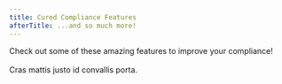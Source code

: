```yaml
---
title: Cured Compliance Features
afterTitle: ...and so much more!
---
```


Check out some of these amazing features to improve your compliance!
<br><br>
Cras mattis justo id convallis porta.
